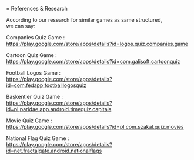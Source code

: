 = References & Research

According to our research for similar games as same structured,<br>
we can say: <br>

Companies Quiz Game : <br>
<a href='https://play.google.com/store/apps/details?id=logos.quiz.companies.game'>https://play.google.com/store/apps/details?id=logos.quiz.companies.game</a><br>

Cartoon Quiz Game : <br>
<a href='https://play.google.com/store/apps/details?id=com.galisoft.cartoonquiz'>https://play.google.com/store/apps/details?id=com.galisoft.cartoonquiz</a><br>

Football Logos Game :<br>
<a href='https://play.google.com/store/apps/details?id=com.fedapp.footballlogosquiz'>https://play.google.com/store/apps/details?id=com.fedapp.footballlogosquiz</a><br>

Başkentler Quiz Game :<br>
<a href='https://play.google.com/store/apps/details?id=pl.paridae.app.android.timequiz.capitals'>https://play.google.com/store/apps/details?id=pl.paridae.app.android.timequiz.capitals</a><br>

Movie Quiz Game : <br>
<a href='https://play.google.com/store/apps/details?id=pl.com.szakal.quiz.movies'>https://play.google.com/store/apps/details?id=pl.com.szakal.quiz.movies</a><br>

National Flag Quiz Game :<br>
<a href='https://play.google.com/store/apps/details?id=net.fractalgate.android.nationalflags'>https://play.google.com/store/apps/details?id=net.fractalgate.android.nationalflags</a><br>